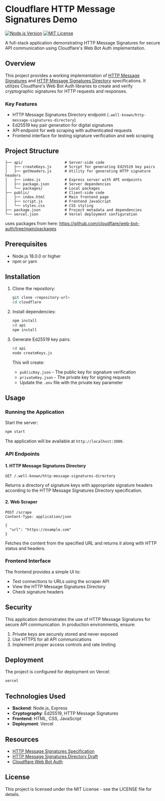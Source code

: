 # Cloudflare HTTP Message Signatures Demo

[![Node.js Version](https://img.shields.io/badge/node-%3E%3D18.0.0-brightgreen.svg)](https://nodejs.org/en/)
[![MIT License](https://img.shields.io/badge/license-MIT-blue.svg)](LICENSE)

A full-stack application demonstrating HTTP Message Signatures for secure API communication using Cloudflare's Web Bot Auth implementation.

## Overview

This project provides a working implementation of [HTTP Message Signatures](https://datatracker.ietf.org/doc/html/draft-ietf-httpbis-message-signatures) and [HTTP Message Signatures Directory](https://datatracker.ietf.org/doc/draft-meunier-http-message-signatures-directory/) specifications. It utilizes Cloudflare's Web Bot Auth libraries to create and verify cryptographic signatures for HTTP requests and responses.

### Key Features

- HTTP Message Signatures Directory endpoint (`.well-known/http-message-signatures-directory`)
- Ed25519 key pair generation for digital signatures
- API endpoint for web scraping with authenticated requests
- Frontend interface for testing signature verification and web scraping

## Project Structure

```
├── api/                   # Server-side code
│   ├── createKeys.js      # Script for generating Ed25519 key pairs
│   ├── getHeaders.js      # Utility for generating HTTP signature headers
│   ├── index.js           # Express server with API endpoints
│   ├── package.json       # Server dependencies
│   └── packages/          # Local packages
├── public/                # Client-side code
│   ├── index.html         # Main frontend page
│   ├── script.js          # Frontend JavaScript
│   └── styles.css         # CSS styling
├── package.json           # Project metadata and dependencies
└── vercel.json            # Vercel deployment configuration
```

uses packages from here:
https://github.com/cloudflare/web-bot-auth/tree/main/packages

## Prerequisites

- Node.js 18.0.0 or higher
- npm or yarn

## Installation

1. Clone the repository:
   ```bash
   git clone <repository-url>
   cd cloudflare
   ```

2. Install dependencies:
   ```bash
   npm install
   cd api
   npm install
   ```

3. Generate Ed25519 key pairs:
   ```bash
   cd api
   node createKeys.js
   ```
   This will create:
   - `publicKey.json` - The public key for signature verification
   - `privateKey.json` - The private key for signing requests
   - Update the `.env` file with the private key parameter

## Usage

### Running the Application

Start the server:

```bash
npm start
```

The application will be available at `http://localhost:3000`.

### API Endpoints

#### 1. HTTP Message Signatures Directory

```
GET /.well-known/http-message-signatures-directory
```

Returns a directory of signature keys with appropriate signature headers according to the HTTP Message Signatures Directory specification.

#### 2. Web Scraper

```
POST /scrape
Content-Type: application/json

{
  "url": "https://example.com"
}
```

Fetches the content from the specified URL and returns it along with HTTP status and headers.

### Frontend Interface

The frontend provides a simple UI to:
- Test connections to URLs using the scraper API
- View the HTTP Message Signatures Directory
- Check signature headers

## Security

This application demonstrates the use of HTTP Message Signatures for secure API communication. In production environments, ensure:

1. Private keys are securely stored and never exposed
2. Use HTTPS for all API communications
3. Implement proper access controls and rate limiting

## Deployment

The project is configured for deployment on Vercel:

```bash
vercel
```

## Technologies Used

- **Backend**: Node.js, Express
- **Cryptography**: Ed25519, HTTP Message Signatures
- **Frontend**: HTML, CSS, JavaScript
- **Deployment**: Vercel

## Resources

- [HTTP Message Signatures Specification](https://datatracker.ietf.org/doc/html/draft-ietf-httpbis-message-signatures)
- [HTTP Message Signatures Directory Draft](https://datatracker.ietf.org/doc/draft-meunier-http-message-signatures-directory/)
- [Cloudflare Web Bot Auth](https://github.com/cloudflare/web-bot-auth)

## License

This project is licensed under the MIT License - see the LICENSE file for details.